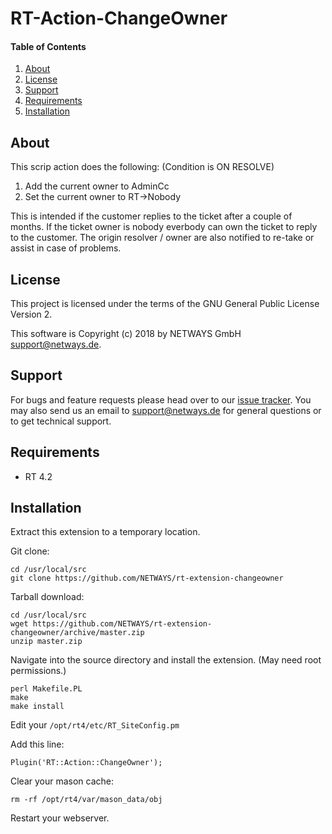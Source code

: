 # RT-Action-ChangeOwner

#### Table of Contents

1. [About](#about)
2. [License](#license)
3. [Support](#support)
4. [Requirements](#requirements)
5. [Installation](#installation)

## About

This scrip action does the following: (Condition is ON RESOLVE)

1. Add the current owner to AdminCc
2. Set the current owner to RT->Nobody

This is intended if the customer replies to the ticket after a couple of
months. If the ticket owner is nobody everbody can own the ticket to
reply to the customer. The origin resolver / owner are also notified to
re-take or assist in case of problems.

## License

This project is licensed under the terms of the GNU General Public License Version 2.

This software is Copyright (c) 2018 by NETWAYS GmbH [support@netways.de](mailto:support@netways.de).

## Support

For bugs and feature requests please head over to our [issue tracker](https://github.com/NETWAYS/rt-extension-changeowner/issues).
You may also send us an email to [support@netways.de](mailto:support@netways.de) for general questions or to get technical support.

## Requirements

- RT 4.2

## Installation

Extract this extension to a temporary location.

Git clone:

    cd /usr/local/src
    git clone https://github.com/NETWAYS/rt-extension-changeowner

Tarball download:

    cd /usr/local/src
    wget https://github.com/NETWAYS/rt-extension-changeowner/archive/master.zip
    unzip master.zip

Navigate into the source directory and install the extension. (May need root permissions.)

    perl Makefile.PL
    make
    make install

Edit your `/opt/rt4/etc/RT_SiteConfig.pm`

Add this line:

    Plugin('RT::Action::ChangeOwner');

Clear your mason cache:

    rm -rf /opt/rt4/var/mason_data/obj

Restart your webserver.
